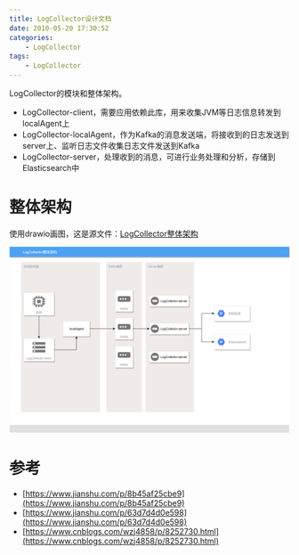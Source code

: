 ```yaml
---
title: LogCollector设计文档
date: 2010-05-20 17:30:52
categories: 
	- LogCollector
tags:
	- LogCollector
---
```


LogCollector的模块和整体架构。

<!--more-->

- LogCollector-client，需要应用依赖此库，用来收集JVM等日志信息转发到localAgent上
- LogCollector-localAgent，作为Kafka的消息发送端，将接收到的日志发送到server上、监听日志文件收集日志文件发送到Kafka
- LogCollector-server，处理收到的消息，可进行业务处理和分析，存储到Elasticsearch中

# 整体架构

使用drawio画图，这是源文件：[LogCollector整体架构](LogCollector整体架构.drawio)

![](./LogCollector设计文档/LogCollector整体架构.png)

# 参考

- [https://www.jianshu.com/p/8b45af25cbe9](https://www.jianshu.com/p/8b45af25cbe9)
- [https://www.jianshu.com/p/63d7d4d0e598](https://www.jianshu.com/p/63d7d4d0e598)
- [https://www.cnblogs.com/wzj4858/p/8252730.html](https://www.cnblogs.com/wzj4858/p/8252730.html)